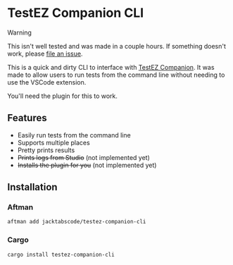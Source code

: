 # TestEZ Companion CLI

> [!WARNING]
> This isn't well tested and was made in a couple hours. If something doesn't work, please [file an issue](https://github.com/jackTabsCode/testez-companion-cli/issues).

This is a quick and dirty CLI to interface with [TestEZ Companion](https://github.com/tacheometry/testez-companion). It was made to allow users to run tests from the command line without needing to use the VSCode extension.

You'll need the plugin for this to work.

## Features

-   Easily run tests from the command line
-   Supports multiple places
-   Pretty prints results
-   ~~Prints logs from Studio~~ (not implemented yet)
-   ~~Installs the plugin for you~~ (not implemented yet)

## Installation

### Aftman

```sh
aftman add jacktabscode/testez-companion-cli
```

### Cargo

```sh
cargo install testez-companion-cli
```
